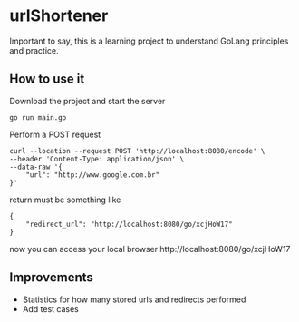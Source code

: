 # urlShortener
Important to say, this is a learning project to understand GoLang principles and practice.

## How to use it
Download the project and start the server
```shell script
go run main.go
```
Perform a POST request
```shell script
curl --location --request POST 'http://localhost:8080/encode' \
--header 'Content-Type: application/json' \
--data-raw '{
    "url": "http://www.google.com.br"
}'
```
return must be something like
```shell script
{
    "redirect_url": "http://localhost:8080/go/xcjHoW17"
}
```
now you can access your local browser
http://localhost:8080/go/xcjHoW17

## Improvements
- Statistics for how many stored urls and redirects performed
- Add test cases
